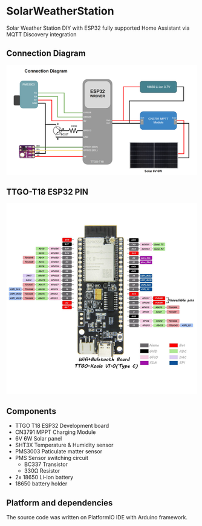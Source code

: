 # SolarWeatherStation
Solar Weather Station DIY with ESP32 fully supported Home Assistant via MQTT Discovery integration

## Connection Diagram
![Connection_diagram](/docs/connection_diagram.png)

## TTGO-T18 ESP32 PIN
![TTGO_T18_PIN](/docs/ttg018.jpeg)

## Components
- TTGO T18 ESP32 Development board
- CN3791 MPPT Charging Module
- 6V 6W Solar panel
- SHT3X Temperature & Humidity sensor
- PMS3003 Paticulate matter sensor
- PMS Sensor switching circuit
  - BC337 Transistor
  - 330Ω Resistor 
- 2x 18650 Li-ion battery
- 18650 battery holder

## Platform and dependencies
The source code was written on PlatformIO IDE with Arduino framework.

[def]: ./docs/connection_diagram.png